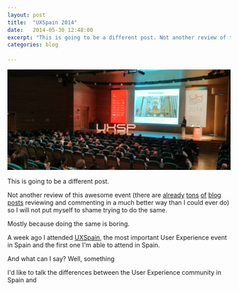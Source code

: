 ```yaml
---
layout: post
title:  "UXSpain 2014"
date:   2014-05-30 12:48:00
excerpt: "This is going to be a different post. Not another review of this awesome event"
categories: blog

---
```


<p><img class="full-width-image" src="/images/uxspain_conference.jpg" /></p>

This is going to be a different post.

Not another review of this awesome event (there are [already](http://holasoylola.com/2014/05/26/sobre-uxspain-2014/) [tons](http://thinkersco.com/2014/uxspain-2014/) [of](http://www.torresburriel.com/weblog/2014/05/27/ux-spain-2014/) [blog](https://medium.com/@silencespainter/uxspain-2014-primera-parte-la-experiencia-de-usuario-entendida-como-un-area-multidisciplinar-90e1bf98e10a) [posts](http://www.ricardotayar.com/2014/05/25/ux-spain-2014-granada-resumen-cronica/) reviewing and commenting in a much better way than I could ever do) so I will not put myself to shame trying to do the same.

Mostly because doing the same is boring.



A week ago I attended [UXSpain](http://uxspain.com/2014/ "UXSpain 2014 homepage"), the most important User Experience event in Spain and the first one I'm able to attend in Spain.



And what can I say? Well, something 

I'd like to talk the differences between the User Experience community in Spain and 